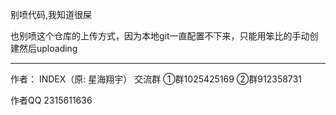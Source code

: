 别喷代码,我知道很屎

也别喷这个仓库的上传方式，因为本地git一直配置不下来，只能用笨比的手动创建然后uploading

---
作者： INDEX（原: 星海翔宇）
交流群
①群1025425169
②群912358731

作者QQ 2315611636
